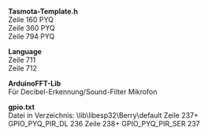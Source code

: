 **Tasmota-Template.h**  
Zeile 160 PYQ  
Zeile 360 PYQ  
Zeile 794 PYQ  

**Language**  
Zeile 711  
Zeile 712  

**ArduinoFFT-Lib**  
Für Decibel-Erkennung/Sound-Filter Mikrofon  

**gpio.txt**  
Datei in Verzeichnis: \lib\libesp32\Berry\default
Zeile 237+ GPIO_PYQ_PIR_DL 236
Zeile 238+ GPIO_PYQ_PIR_SER 237 
